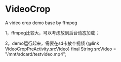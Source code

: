 # VideoCrop
A video crop demo base by ffmpeg

1，ffmpeg比较大，可以考虑放到后台动态加载；

2，demo运行起来，需要在sd卡放个视频 {@link VideoCropPreActivity.srcVideo}
final String srcVideo = "/mnt/sdcard/testvideo.mp4";

